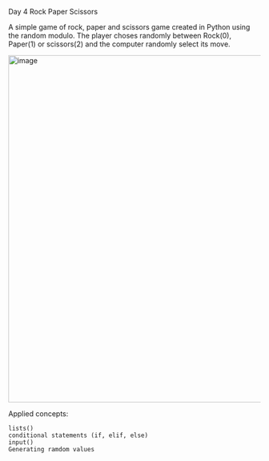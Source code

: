 Day 4 Rock Paper Scissors

A simple game of rock, paper and scissors game created in Python using the random modulo. The player choses randomly between Rock(0), Paper(1) or scissors(2) and the computer randomly select its move.

<img width="830" height="694" alt="image" src="https://github.com/user-attachments/assets/944ead91-d8e9-445e-89b7-0b26fc04603c" />


Applied concepts:

    lists()
    conditional statements (if, elif, else)
    input()
    Generating ramdom values
